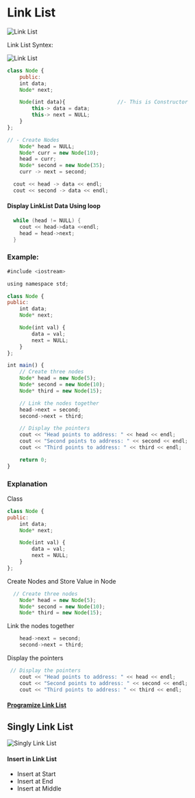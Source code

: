 
# Link List

![Link List](https://media.geeksforgeeks.org/wp-content/uploads/20220816144425/LLdrawio.png)

Link List Syntex:

![Link List](https://user-images.githubusercontent.com/85479513/228701009-957ac27c-c4c6-4415-a890-dcf401bf07de.png)

```javascript
class Node {
	public:
	int data;
	Node* next;

	Node(int data){					//- This is Constructor 
		this-> data = data;
		this-> next = NULL;
	}
};
```

```javascript
// - Create Nodes 
	Node* head = NULL;
	Node* curr = new Node(10);
	head = curr;
	Node* second = new Node(35);
	curr -> next = second;

  cout << head -> data << endl;
  cout << second -> data << endl;
```

#### Display LinkList Data Using loop

```c++
  while (head != NULL) {
    cout << head->data <<endl;
    head = head->next;
  }
```







### Example:

```javascript
#include <iostream>

using namespace std;

class Node {
public:
    int data;
    Node* next;

    Node(int val) {
        data = val;
        next = NULL;
    }
};

int main() {
    // Create three nodes
    Node* head = new Node(5);
    Node* second = new Node(10);
    Node* third = new Node(15);

    // Link the nodes together
    head->next = second;
    second->next = third;

    // Display the pointers
    cout << "Head points to address: " << head << endl;
    cout << "Second points to address: " << second << endl;
    cout << "Third points to address: " << third << endl;

    return 0;
}

```
### Explanation 

Class
```javascript
class Node {
public:
    int data;
    Node* next;

    Node(int val) {
        data = val;
        next = NULL;
    }
};
```

Create Nodes and Store Value in Node
```javascript
  // Create three nodes
    Node* head = new Node(5);
    Node* second = new Node(10);
    Node* third = new Node(15);

```
Link the nodes together
```javascript
    head->next = second;
    second->next = third;
```

Display the pointers
```javascript
 // Display the pointers
    cout << "Head points to address: " << head << endl;
    cout << "Second points to address: " << second << endl;
    cout << "Third points to address: " << third << endl;
```

#### [Programize Link List](https://www.programiz.com/dsa/linked-list)


## Singly Link List

![Singly Link List](https://simplesnippets.tech/wp-content/uploads/2019/06/singly-linked-list-data-structure.jpg)

#### Insert in Link List
- Insert at Start
- Insert at End  
- Insert at Middle


```c++

```

```c++

```